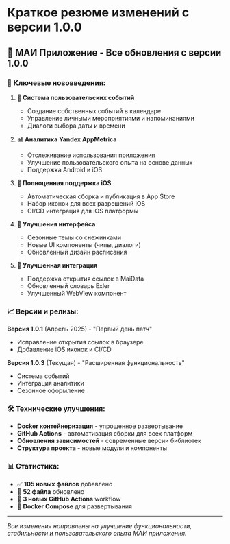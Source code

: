 # Краткое резюме изменений с версии 1.0.0

## 📱 МАИ Приложение - Все обновления с версии 1.0.0

### 🎯 Ключевые нововведения:

1. **📅 Система пользовательских событий** 
   - Создание собственных событий в календаре
   - Управление личными мероприятиями и напоминаниями
   - Диалоги выбора даты и времени

2. **📊 Аналитика Yandex AppMetrica**
   - Отслеживание использования приложения 
   - Улучшение пользовательского опыта на основе данных
   - Поддержка Android и iOS

3. **🍎 Полноценная поддержка iOS**
   - Автоматическая сборка и публикация в App Store
   - Набор иконок для всех разрешений iOS
   - CI/CD интеграция для iOS платформы

4. **🎨 Улучшения интерфейса**
   - Сезонные темы со снежинками
   - Новые UI компоненты (чипы, диалоги)
   - Обновленный дизайн расписания

5. **🔗 Улучшенная интеграция**
   - Поддержка открытия ссылок в MaiData
   - Обновленный словарь Exler
   - Улучшенный WebView компонент

### 📈 Версии и релизы:

**Версия 1.0.1** (Апрель 2025) - "Первый день патч"
- Исправление открытия ссылок в браузере
- Добавление iOS иконок и CI/CD

**Версия 1.0.3** (Текущая) - "Расширенная функциональность" 
- Система событий
- Интеграция аналитики
- Сезонное оформление

### 🛠️ Технические улучшения:

- **Docker контейнеризация** - упрощенное развертывание
- **GitHub Actions** - автоматизация сборки для всех платформ  
- **Обновления зависимостей** - современные версии библиотек
- **Структура проекта** - новые модули и компоненты

### 📊 Статистика:
- ✅ **105 новых файлов** добавлено
- 🔄 **52 файла** обновлено  
- 🚀 **3 новых GitHub Actions** workflow
- 🐳 **Docker Compose** для развертывания

---

*Все изменения направлены на улучшение функциональности, стабильности и пользовательского опыта МАИ приложения.*
